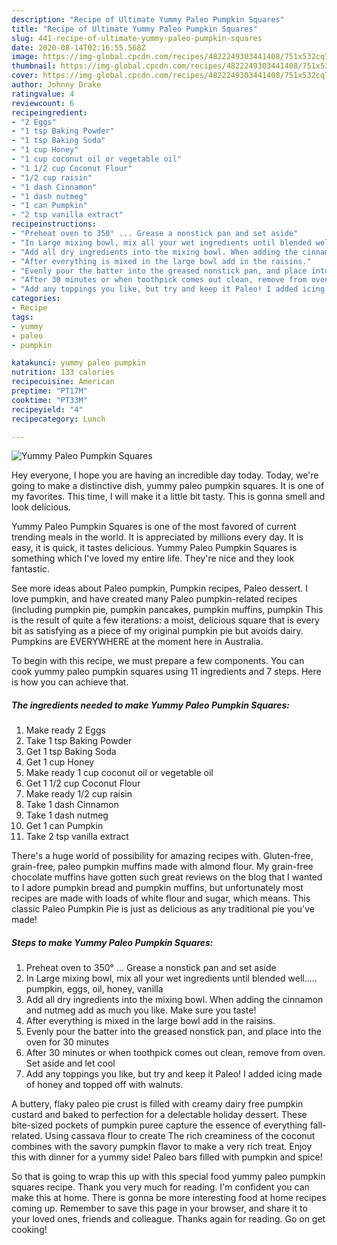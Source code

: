 ```yaml
---
description: "Recipe of Ultimate Yummy Paleo Pumpkin Squares"
title: "Recipe of Ultimate Yummy Paleo Pumpkin Squares"
slug: 441-recipe-of-ultimate-yummy-paleo-pumpkin-squares
date: 2020-08-14T02:16:55.568Z
image: https://img-global.cpcdn.com/recipes/4822249303441408/751x532cq70/yummy-paleo-pumpkin-squares-recipe-main-photo.jpg
thumbnail: https://img-global.cpcdn.com/recipes/4822249303441408/751x532cq70/yummy-paleo-pumpkin-squares-recipe-main-photo.jpg
cover: https://img-global.cpcdn.com/recipes/4822249303441408/751x532cq70/yummy-paleo-pumpkin-squares-recipe-main-photo.jpg
author: Johnny Drake
ratingvalue: 4
reviewcount: 6
recipeingredient:
- "2 Eggs"
- "1 tsp Baking Powder"
- "1 tsp Baking Soda"
- "1 cup Honey"
- "1 cup coconut oil or vegetable oil"
- "1 1/2 cup Coconut Flour"
- "1/2 cup raisin"
- "1 dash Cinnamon"
- "1 dash nutmeg"
- "1 can Pumpkin"
- "2 tsp vanilla extract"
recipeinstructions:
- "Preheat oven to 350° ... Grease a nonstick pan and set aside"
- "In Large mixing bowl, mix all your wet ingredients until blended well.....  pumpkin, eggs, oil, honey, vanilla"
- "Add all dry ingredients into the mixing bowl. When adding the cinnamon and nutmeg add as much you like. Make sure you taste!"
- "After everything is mixed in the large bowl add in the raisins."
- "Evenly pour the batter into the greased nonstick pan, and place into the oven for 30 minutes"
- "After 30 minutes or when toothpick comes out clean, remove from oven. Set aside and let cool"
- "Add any toppings you like, but try and keep it Paleo! I added icing made of honey and topped off with walnuts."
categories:
- Recipe
tags:
- yummy
- paleo
- pumpkin

katakunci: yummy paleo pumpkin 
nutrition: 133 calories
recipecuisine: American
preptime: "PT17M"
cooktime: "PT33M"
recipeyield: "4"
recipecategory: Lunch

---
```



![Yummy Paleo Pumpkin Squares](https://img-global.cpcdn.com/recipes/4822249303441408/751x532cq70/yummy-paleo-pumpkin-squares-recipe-main-photo.jpg)

Hey everyone, I hope you are having an incredible day today. Today, we're going to make a distinctive dish, yummy paleo pumpkin squares. It is one of my favorites. This time, I will make it a little bit tasty. This is gonna smell and look delicious.

Yummy Paleo Pumpkin Squares is one of the most favored of current trending meals in the world. It is appreciated by millions every day. It is easy, it is quick, it tastes delicious. Yummy Paleo Pumpkin Squares is something which I've loved my entire life. They're nice and they look fantastic.

See more ideas about Paleo pumpkin, Pumpkin recipes, Paleo dessert. I love pumpkin, and have created many Paleo pumpkin-related recipes (including pumpkin pie, pumpkin pancakes, pumpkin muffins, pumpkin This is the result of quite a few iterations: a moist, delicious square that is every bit as satisfying as a piece of my original pumpkin pie but avoids dairy. Pumpkins are EVERYWHERE at the moment here in Australia.


To begin with this recipe, we must prepare a few components. You can cook yummy paleo pumpkin squares using 11 ingredients and 7 steps. Here is how you can achieve that.

##### The ingredients needed to make Yummy Paleo Pumpkin Squares:

1. Make ready 2 Eggs
1. Take 1 tsp Baking Powder
1. Get 1 tsp Baking Soda
1. Get 1 cup Honey
1. Make ready 1 cup coconut oil or vegetable oil
1. Get 1 1/2 cup Coconut Flour
1. Make ready 1/2 cup raisin
1. Take 1 dash Cinnamon
1. Take 1 dash nutmeg
1. Get 1 can Pumpkin
1. Take 2 tsp vanilla extract


There&#39;s a huge world of possibility for amazing recipes with. Gluten-free, grain-free, paleo pumpkin muffins made with almond flour. My grain-free chocolate muffins have gotten such great reviews on the blog that I wanted to I adore pumpkin bread and pumpkin muffins, but unfortunately most recipes are made with loads of white flour and sugar, which means. This classic Paleo Pumpkin Pie is just as delicious as any traditional pie you&#39;ve made! 

##### Steps to make Yummy Paleo Pumpkin Squares:

1. Preheat oven to 350° ... Grease a nonstick pan and set aside
1. In Large mixing bowl, mix all your wet ingredients until blended well.....  pumpkin, eggs, oil, honey, vanilla
1. Add all dry ingredients into the mixing bowl. When adding the cinnamon and nutmeg add as much you like. Make sure you taste!
1. After everything is mixed in the large bowl add in the raisins.
1. Evenly pour the batter into the greased nonstick pan, and place into the oven for 30 minutes
1. After 30 minutes or when toothpick comes out clean, remove from oven. Set aside and let cool
1. Add any toppings you like, but try and keep it Paleo! I added icing made of honey and topped off with walnuts.


A buttery, flaky paleo pie crust is filled with creamy dairy free pumpkin custard and baked to perfection for a delectable holiday dessert. These bite-sized pockets of pumpkin puree capture the essence of everything fall-related. Using cassava flour to create The rich creaminess of the coconut combines with the savory pumpkin flavor to make a very rich treat. Enjoy this with dinner for a yummy side! Paleo bars filled with pumpkin and spice! 

So that is going to wrap this up with this special food yummy paleo pumpkin squares recipe. Thank you very much for reading. I'm confident you can make this at home. There is gonna be more interesting food at home recipes coming up. Remember to save this page in your browser, and share it to your loved ones, friends and colleague. Thanks again for reading. Go on get cooking!
